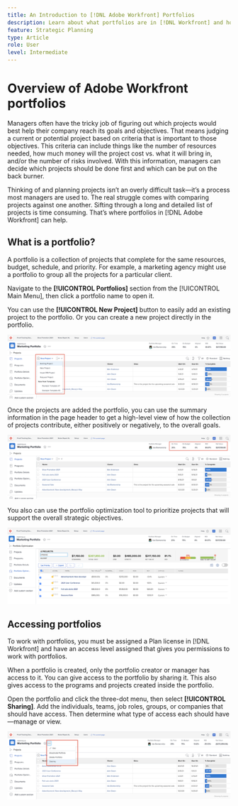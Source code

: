 ```yaml
---
title: An Introduction to [!DNL Adobe Workfront] Portfolios
description: Learn about what portfolios are in [!DNL Workfront] and how they can help you prioritize projects and compare projects against one another.
feature: Strategic Planning
type: Article
role: User
level: Intermediate
---
```


# Overview of Adobe Workfront portfolios

Managers often have the tricky job of figuring out which projects would best help their company reach its goals and objectives. That means judging a current or potential project based on criteria that is important to those objectives. This criteria can include things like the number of resources needed, how much money will the project cost vs. what it will bring in, and/or the number of risks involved. With this information, managers can decide which projects should be done first and which can be put on the back burner.  

Thinking of and planning projects isn’t an overly difficult task—it’s a process most managers are used to. The real struggle comes with comparing projects against one another. Sifting through a long and detailed list of projects is time consuming. That’s where portfolios in [!DNL Adobe Workfront] can help.

## What is a portfolio? 

A portfolio is a collection of projects that complete for the same resources, budget, schedule, and priority. For example, a marketing agency might use a portfolio to group all the projects for a particular client. 

Navigate to the **[!UICONTROL Portfolios]** section from the [!UICONTROL Main Menu], then click a portfolio name to open it. 

You can use the **[!UICONTROL New Project]** button to easily add an existing project to the portfolio. Or you can create a new project directly in the portfolio.

![An image of the drop-down menu for the [!UICONTROL New Project] button](assets/01-portfolio-management3.png)

Once the projects are added the portfolio, you can use the summary information in the page header to get a high-level view of how the collection of projects contribute, either positively or negatively, to the overall goals. 

![An image of the summary information of the portfolio in the page header](assets/02-portfolio-management1.png)

You also can use the portfolio optimization tool to prioritize projects that will support the overall strategic objectives. 

![An image of prioritizing projects in a portfolio](assets/03-portfolio-management2.png)

## Accessing portfolios

To work with portfolios, you must be assigned a Plan license in [!DNL Workfront] and have an access level assigned that gives you permissions to work with portfolios. 

When a portfolio is created, only the portfolio creator or manager has access to it. You can give access to the portfolio by sharing it. This also gives access to the programs and projects created inside the portfolio. 

Open the portfolio and click the three-dot menu, then select **[!UICONTROL Sharing]**. Add the individuals, teams, job roles, groups, or companies that should have access. Then determine what type of access each should have—manage or view.

![An image of the [!UICONTROL Sharing] option in a [!DNL Workfront] portfolio](assets/04-portfolio-management11.png)

<!--
Pro-tips graphic
If a user can’t access a specific portfolio, make sure it’s shared with them. The Workfront access level determines that a user can access portfolios in general, but sharing makes sure they can see specific portfolios. 
-->

<!--
Learn more graphic and links to documentation articles
* Portfolio overview in Adobe Workfront 
* Create a portfolio 
* Create and manage portfolios 
* Navigate within a portfolio 
* Share a portfolio in Adobe Workfront 
-->
